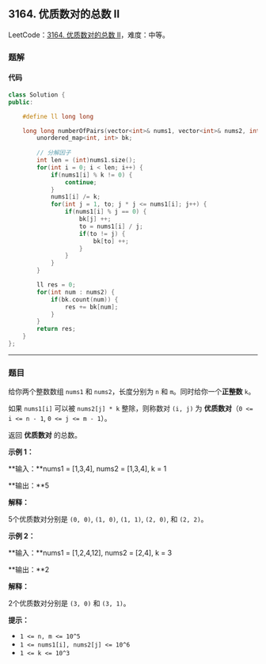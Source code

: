 ## 3164. 优质数对的总数 II

LeetCode：[3164. 优质数对的总数 II](https://leetcode.cn/problems/find-the-number-of-good-pairs-ii/)，难度：中等。

### 题解

#### 代码

```c++
class Solution {
public:

    #define ll long long

    long long numberOfPairs(vector<int>& nums1, vector<int>& nums2, int k) {
        unordered_map<int, int> bk;
        
        // 分解因子
        int len = (int)nums1.size();
        for(int i = 0; i < len; i++) {
            if(nums1[i] % k != 0) {
                continue;
            }
            nums1[i] /= k;
            for(int j = 1, to; j * j <= nums1[i]; j++) {
                if(nums1[i] % j == 0) {
                    bk[j] ++;
                    to = nums1[i] / j;
                    if(to != j) {
                        bk[to] ++;
                    }
                }
            }
        }

        ll res = 0;
        for(int num : nums2) {
            if(bk.count(num)) {
                res += bk[num];
            }
        }
        return res;
    }
};
```



---



### 题目

给你两个整数数组 `nums1` 和 `nums2`，长度分别为 `n` 和 `m`。同时给你一个**正整数** `k`。

如果 `nums1[i]` 可以被 `nums2[j] * k` 整除，则称数对 `(i, j)` 为 **优质数对**（`0 <= i <= n - 1`, `0 <= j <= m - 1`）。

返回 **优质数对** 的总数。

 

**示例 1：**

**输入：**nums1 = [1,3,4], nums2 = [1,3,4], k = 1

**输出：**5

**解释：**

5个优质数对分别是 `(0, 0)`, `(1, 0)`, `(1, 1)`, `(2, 0)`, 和 `(2, 2)`。

**示例 2：**

**输入：**nums1 = [1,2,4,12], nums2 = [2,4], k = 3

**输出：**2

**解释：**

2个优质数对分别是 `(3, 0)` 和 `(3, 1)`。

 

**提示：**

- `1 <= n, m <= 10^5`
- `1 <= nums1[i], nums2[j] <= 10^6`
- `1 <= k <= 10^3`


